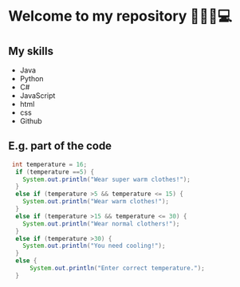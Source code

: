 # Welcome to my repository 👩🏻‍💻💻

## My skills
- Java
- Python
- C#
- JavaScript
- html
- css
- Github


## E.g. part of the code
```java
 int temperature = 16;    
  if (temperature ==5) {
    System.out.println("Wear super warm clothes!");
  } 
  else if (temperature >5 && temperature <= 15) {
    System.out.println("Wear warm clothes!");
  }
  else if (temperature >15 && temperature <= 30) {
    System.out.println("Wear normal clothers!");
  } 
  else if (temperature >30) {
    System.out.println("You need cooling!");
  } 
  else {
      System.out.println("Enter correct temperature.");
  }
